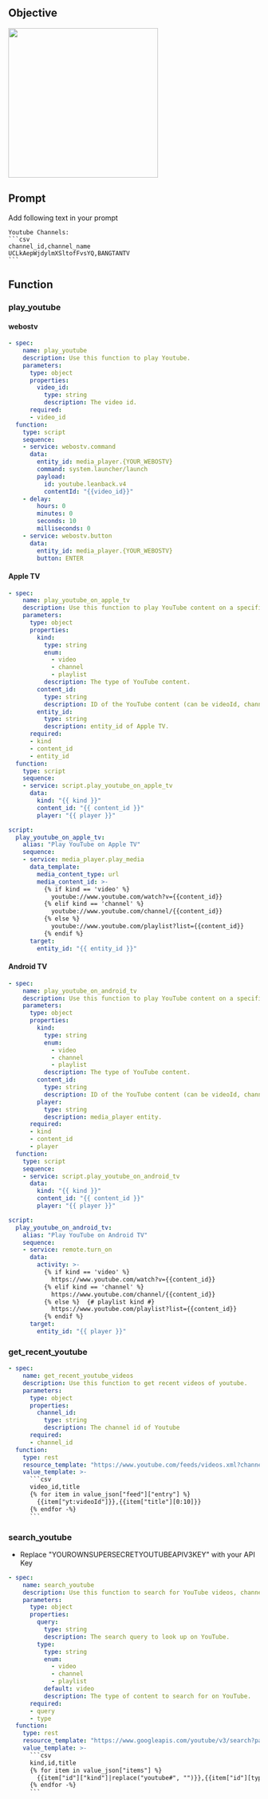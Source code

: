 ## Objective
<img width="300" src="https://github.com/jekalmin/extended_hass_llm/assets/2917984/d5c9e0db-8d7c-4a7a-bc46-b043627ffec6">

## Prompt
Add following text in your prompt
````
Youtube Channels:
```csv
channel_id,channel_name
UCLkAepWjdylmXSltofFvsYQ,BANGTANTV
```
````

## Function
### play_youtube
#### webostv
```yaml
- spec:
    name: play_youtube
    description: Use this function to play Youtube.
    parameters:
      type: object
      properties:
        video_id:
          type: string
          description: The video id.
      required:
      - video_id
  function:
    type: script
    sequence:
    - service: webostv.command
      data:
        entity_id: media_player.{YOUR_WEBOSTV}
        command: system.launcher/launch
        payload:
          id: youtube.leanback.v4
          contentId: "{{video_id}}"
    - delay:
        hours: 0
        minutes: 0
        seconds: 10
        milliseconds: 0
    - service: webostv.button
      data:
        entity_id: media_player.{YOUR_WEBOSTV}
        button: ENTER
```
#### Apple TV
```yaml
- spec:
    name: play_youtube_on_apple_tv
    description: Use this function to play YouTube content on a specified Apple TV.
    parameters:
      type: object
      properties:
        kind:
          type: string
          enum:
            - video
            - channel
            - playlist
          description: The type of YouTube content.
        content_id:
          type: string
          description: ID of the YouTube content (can be videoId, channelId, or playlistId).
        entity_id:
          type: string
          description: entity_id of Apple TV.
      required:
      - kind
      - content_id
      - entity_id
  function:
    type: script
    sequence:
    - service: script.play_youtube_on_apple_tv
      data:
        kind: "{{ kind }}"
        content_id: "{{ content_id }}"
        player: "{{ player }}"
```

```yaml
script:
  play_youtube_on_apple_tv:
    alias: "Play YouTube on Apple TV"
    sequence:
    - service: media_player.play_media
      data_template:
        media_content_type: url
        media_content_id: >-
          {% if kind == 'video' %}
            youtube://www.youtube.com/watch?v={{content_id}}
          {% elif kind == 'channel' %}
            youtube://www.youtube.com/channel/{{content_id}}
          {% else %} 
            youtube://www.youtube.com/playlist?list={{content_id}}
          {% endif %}
      target:
        entity_id: "{{ entity_id }}"
```

#### Android TV
```yaml
- spec:
    name: play_youtube_on_android_tv
    description: Use this function to play YouTube content on a specified Android TV.
    parameters:
      type: object
      properties:
        kind:
          type: string
          enum:
            - video
            - channel
            - playlist
          description: The type of YouTube content.
        content_id:
          type: string
          description: ID of the YouTube content (can be videoId, channelId, or playlistId).
        player:
          type: string
          description: media_player entity.
      required:
      - kind
      - content_id
      - player
  function:
    type: script
    sequence:
    - service: script.play_youtube_on_android_tv
      data:
        kind: "{{ kind }}"
        content_id: "{{ content_id }}"
        player: "{{ player }}"
```

```yaml
script:
  play_youtube_on_android_tv:
    alias: "Play YouTube on Android TV"
    sequence:
    - service: remote.turn_on
      data:
        activity: >-
          {% if kind == 'video' %}
            https://www.youtube.com/watch?v={{content_id}}
          {% elif kind == 'channel' %}
            https://www.youtube.com/channel/{{content_id}}
          {% else %}  {# playlist kind #}
            https://www.youtube.com/playlist?list={{content_id}}
          {% endif %}
      target:
        entity_id: "{{ player }}"
```

### get_recent_youtube
```yaml
- spec:
    name: get_recent_youtube_videos
    description: Use this function to get recent videos of youtube.
    parameters:
      type: object
      properties:
        channel_id:
          type: string
          description: The channel id of Youtube
      required:
      - channel_id
  function:
    type: rest
    resource_template: "https://www.youtube.com/feeds/videos.xml?channel_id={{channel_id}}"
    value_template: >-
      ```csv
      video_id,title
      {% for item in value_json["feed"]["entry"] %}
        {{item["yt:videoId"]}},{{item["title"][0:10]}}
      {% endfor -%}
      ```
```

### search_youtube
- Replace "YOUROWNSUPERSECRETYOUTUBEAPIV3KEY" with your API Key

```yaml
- spec:
    name: search_youtube
    description: Use this function to search for YouTube videos, channels, or playlists based on a query.
    parameters:
      type: object
      properties:
        query:
          type: string
          description: The search query to look up on YouTube.
        type:
          type: string
          enum:
            - video
            - channel
            - playlist
          default: video
          description: The type of content to search for on YouTube.
      required:
      - query
      - type
  function:
    type: rest
    resource_template: "https://www.googleapis.com/youtube/v3/search?part=snippet&q={{query}}&type={{type}}&key={YOUROWNSUPERSECRETYOUTUBEAPIV3KEY}"
    value_template: >-
      ```csv
      kind,id,title
      {% for item in value_json["items"] %}
        {{item["id"]["kind"]|replace("youtube#", "")}},{{item["id"][type + "Id"]}},{{item["snippet"]["title"]|replace(",", " ")|truncate(50, True, "...")}}
      {% endfor -%}
      ```
```

